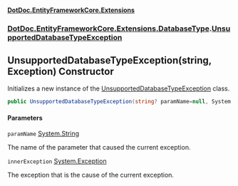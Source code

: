 #### [DotDoc\.EntityFrameworkCore\.Extensions](Home.md 'Home')
### [DotDoc\.EntityFrameworkCore\.Extensions\.DatabaseType](DotDoc.EntityFrameworkCore.Extensions.DatabaseType.md 'DotDoc\.EntityFrameworkCore\.Extensions\.DatabaseType').[UnsupportedDatabaseTypeException](UnsupportedDatabaseTypeException.md 'DotDoc\.EntityFrameworkCore\.Extensions\.DatabaseType\.UnsupportedDatabaseTypeException')

## UnsupportedDatabaseTypeException\(string, Exception\) Constructor

Initializes a new instance of the [UnsupportedDatabaseTypeException](UnsupportedDatabaseTypeException.md 'DotDoc\.EntityFrameworkCore\.Extensions\.DatabaseType\.UnsupportedDatabaseTypeException') class\.

```csharp
public UnsupportedDatabaseTypeException(string? paramName=null, System.Exception? innerException=null);
```
#### Parameters

<a name='DotDoc.EntityFrameworkCore.Extensions.DatabaseType.UnsupportedDatabaseTypeException.UnsupportedDatabaseTypeException(string,System.Exception).paramName'></a>

`paramName` [System\.String](https://learn.microsoft.com/en-us/dotnet/api/system.string 'System\.String')

The name of the parameter that caused the current exception\.

<a name='DotDoc.EntityFrameworkCore.Extensions.DatabaseType.UnsupportedDatabaseTypeException.UnsupportedDatabaseTypeException(string,System.Exception).innerException'></a>

`innerException` [System\.Exception](https://learn.microsoft.com/en-us/dotnet/api/system.exception 'System\.Exception')

The exception that is the cause of the current exception\.